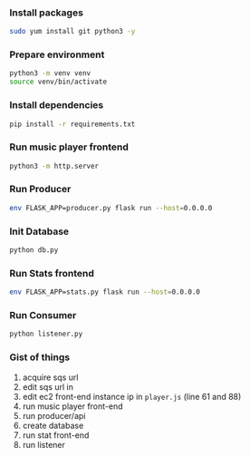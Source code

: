 ### Install packages
```bash
sudo yum install git python3 -y
```

### Prepare environment
```bash
python3 -m venv venv
source venv/bin/activate
```

### Install dependencies
```bash
pip install -r requirements.txt
```

### Run music player frontend
```bash
python3 -m http.server
```

### Run Producer
```bash
env FLASK_APP=producer.py flask run --host=0.0.0.0
```

### Init Database
```bash
python db.py
```

### Run Stats frontend
```bash
env FLASK_APP=stats.py flask run --host=0.0.0.0
```

### Run Consumer
```bash
python listener.py
```

### Gist of things
1. acquire sqs url
2. edit sqs url in
3. edit ec2 front-end instance ip in `player.js` (line 61 and 88)
4. run music player front-end
5. run producer/api
6. create database
7. run stat front-end
8. run listener